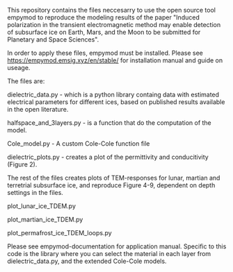 This repository contains the files neccesarry to use the open source tool empymod to reproduce the modeling results of the paper "Induced polarization in the transient electromagnetic method may enable detection of subsurface ice on Earth, Mars, and the Moon to be submitted for Planetary and Space Sciences".

In order to apply these files, empymod must be installed. Please see https://empymod.emsig.xyz/en/stable/ for installation manual and guide on useage. 

The files are: 

dielectric_data.py - which is a python library containg data with estimated electrical parameters for different ices, based on published results available in the open literature.

halfspace_and_3layers.py - is a function that do the computation of the model. 

Cole_model.py - A custom Cole-Cole function file

dielectric_plots.py - creates a plot of the permittivity and conducitivity (Figure 2).

The rest of the files creates plots of TEM-responses for lunar, martian and terretrial subsurface ice, and reproduce Figure 4-9, dependent on depth settings in the files. 

plot_lunar_ice_TDEM.py

plot_martian_ice_TDEM.py

plot_permafrost_ice_TDEM_loops.py

Please see empymod-documentation for application manual. Specific to this code is the library where you can select the material in each layer from dielectric_data.py, and the extended Cole-Cole models. 



